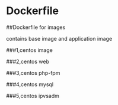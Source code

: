 # Dockerfile

##Dockerfile for images

contains base image and application image

###1,centos image

###2,centos web

###3,centos php-fpm

###4,centos mysql

###5,centos ipvsadm
